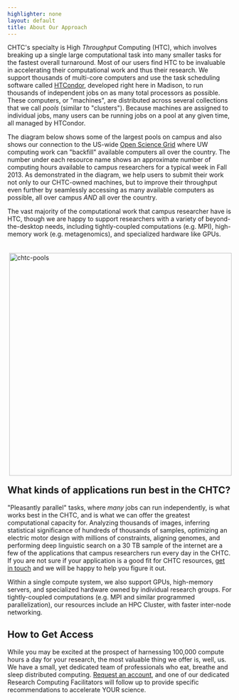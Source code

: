 ```yaml
---
highlighter: none
layout: default
title: About Our Approach
---
```


CHTC's specialty is High
*Throughput* Computing (HTC), which involves breaking up a single large
computational task into many smaller tasks for the fastest overall
turnaround. Most of our users find HTC to be invaluable 
in accelerating their computational work and thus their research. 
We support thousands of multi-core computers and use the task
scheduling software called <a href="http://research.cs.wisc.edu/htcondor/">HTCondor</a>, developed right here in Madison, to
run thousands of independent jobs on as many total processors as
possible. These computers, or "machines", are distributed across several 
collections that we call *pools* (similar to "clusters"). Because machines are
assigned to individual jobs, many users can be running jobs on a pool at any
given time, all managed by HTCondor.

The diagram below shows some of the largest pools on campus and also
shows our connection to the US-wide <a href="http://www.opensciencegrid.org/">Open Science Grid</a> where UW computing
work can "backfill" available computers all over the country. The number
under each resource name shows an approximate number of computing hours
available to campus researchers for a typical week in Fall 2013. As
demonstrated in the diagram, we help users to submit their work not only
to our CHTC-owned machines, but to improve their throughput even further
by seamlessly accessing as many available computers as possible, all
over campus *AND* all over the country.

The vast majority of the computational work that campus researcher have
is HTC, though we are happy to support researchers with a variety of
beyond-the-desktop needs, including tightly-coupled computations (e.g.
MPI), high-memory work (e.g. metagenomics), and specialized
hardware like GPUs.

<img alt="chtc-pools" src="/includes/chtc-pools.png" width="500" style = "float:right; margin:20px; margin-right:0;"/>


## What kinds of applications run best in the CHTC?

"Pleasantly parallel" tasks, where *many* jobs can run independently,
is what works best in the CHTC, and is what we can offer the greatest
computational capacity for. 
Analyzing thousands of images, inferring statistical significance of hundreds of
thousands of samples, optimizing an electric motor design with millions
of constraints, aligning genomes, and performing deep linguistic search
on a 30 TB sample of the internet are a few of the applications that
campus researchers run every day in the CHTC. If you are not sure if
your application is a good fit for CHTC resources, [get in
touch](mailto:chtc@cs.wisc.edu) and we will be happy to help you figure it out.

Within a single compute system, we also support GPUs, high-memory
servers, and specialized hardware owned by individual research groups.
For tightly-coupled computations (e.g. MPI and similar programmed
parallelization), our resources include an HPC Cluster, with faster
inter-node networking.


## How to Get Access

While you may be excited at the prospect of harnessing 100,000 compute
hours a day for your research, the most valuable thing we offer is,
well, us. We have a small, yet dedicated team of professionals who eat,
breathe and sleep distributed computing. [Request an
account](get-started.shtml), and one of our dedicated Research Computing
Facilitators will follow up to provide specific recommendations to
accelerate YOUR science.


<p style="margin-bottom: 120px;"> </p>